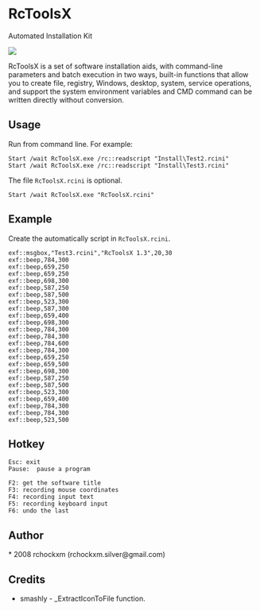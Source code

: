 RcToolsX
================

Automated Installation Kit

<img src="https://img.shields.io/dub/l/vibe-d.svg" />

RcToolsX is a set of software installation aids, with command-line parameters and batch execution in two ways, built-in functions that allow you to create file, registry, Windows, desktop, system, service operations, and support the system environment variables and CMD command can be written directly without conversion.

<h2><a name="usage" class="anchor" href="#usage"><span class="mini-icon mini-icon-link"></span></a>Usage</h2>

Run from command line. For example:

```shell
Start /wait RcToolsX.exe /rc::readscript "Install\Test2.rcini"
Start /wait RcToolsX.exe /rc::readscript "Install\Test3.rcini"
```

The file <code>RcToolsX.rcini</code> is optional.

```shell
Start /wait RcToolsX.exe "RcToolsX.rcini"
```

<h2><a name="example" class="anchor" href="#example"><span class="mini-icon mini-icon-link"></span></a>Example</h2>

Create the automatically script in <code>RcToolsX.rcini</code>.

```shell
exf::msgbox,"Test3.rcini","RcToolsX 1.3",20,30
exf::beep,784,300
exf::beep,659,250
exf::beep,659,250
exf::beep,698,300
exf::beep,587,250
exf::beep,587,500
exf::beep,523,300
exf::beep,587,300
exf::beep,659,400
exf::beep,698,300
exf::beep,784,300
exf::beep,784,300
exf::beep,784,600
exf::beep,784,300
exf::beep,659,250
exf::beep,659,500
exf::beep,698,300
exf::beep,587,250
exf::beep,587,500
exf::beep,523,300
exf::beep,659,400
exf::beep,784,300
exf::beep,784,300
exf::beep,523,500
```

<h2><a name="hotkey" class="anchor" href="#hotkey"><span class="mini-icon mini-icon-link"></span></a>Hotkey</h2>

```shell
Esc: exit
Pause:  pause a program
```

```shell
F2: get the software title
F3: recording mouse coordinates
F4: recording input text
F5: recording keyboard input
F6: undo the last
```

<h2><a name="author" class="anchor" href="#author"><span class="mini-icon mini-icon-link"></span></a>Author</h2>
* 2008 rchockxm (rchockxm.silver@gmail.com)

<h2><a name="credits" class="anchor" href="#credits"><span class="mini-icon mini-icon-link"></span></a>Credits</h2>

* smashly - _ExtractIconToFile function.
